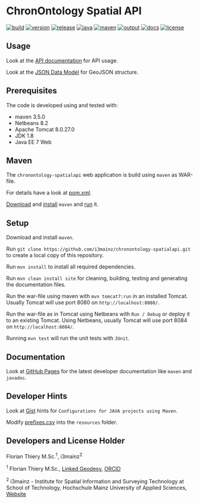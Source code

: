 # ChronOntology Spatial API

[![build](https://travis-ci.org/i3mainz/chronontology-spatialapi.svg?branch=master)](https://travis-ci.org/i3mainz/chronontology-spatialapi) [![version](https://img.shields.io/badge/version-1.0--SNAPSHOT-green.svg)](#) [![release](https://img.shields.io/badge/release-v0.6.1-lightgrey.svg)](https://github.com/i3mainz/chronontology-spatialapi/releases/tag/v0.6.1)  [![java](https://img.shields.io/badge/jdk-1.8-red.svg)](#)  [![maven](https://img.shields.io/badge/maven-3.5.0-orange.svg)](#) [![output](https://img.shields.io/badge/output-war-red.svg)](#) [![docs](https://img.shields.io/badge/apidoc-v0.6.1-lightgrey.svg)](https://i3mainz.github.io/chronontology-spatialapi/)  [![license](https://img.shields.io/badge/License-Apache%202.0-blue.svg)](https://github.com/i3mainz/chronontology-spatialapi/blob/master/LICENSE)

## Usage

Look at the [API documentation](https://github.com/i3mainz/chronontology-spatialapi/blob/master/apidoc.md) for API usage.

Look at the [JSON Data Model](https://github.com/i3mainz/chronontology-spatialapi/blob/master/jsonobjects.md) for GeoJSON structure.

## Prerequisites

The code is developed using and tested with:

* maven 3.5.0
* Netbeans 8.2
* Apache Tomcat 8.0.27.0
* JDK 1.8
* Java EE 7 Web

## Maven

The `chronontology-spatialapi` web application is build using `maven` as WAR-file.

For details have a look at [pom.xml](https://github.com/i3mainz/chronontology-spatialapi/blob/master/pom.xml).

[Download](http://maven.apache.org/download.cgi) and [install](https://www.mkyong.com/maven/how-to-install-maven-in-windows/) `maven` and [run](https://maven.apache.org/guides/getting-started/maven-in-five-minutes.html) it.

## Setup

Download and install `maven`.

Run `git clone https://github.com/i3mainz/chronontology-spatialapi.git` to create a local copy of this repository.

Run `mvn install` to install all required dependencies.

Run `mvn clean install site` for cleaning, building, testing and generating the documentation files.

Run the war-file using maven with `mvn tomcat7:run` in an installed Tomcat. Usually Tomcat will use port 8080 on `http://localhost:8080/`.

Run the war-file as in Tomcat using Netbeans with `Run / Debug` or deploy it to an existing Tomcat. Using Netbeans, usually Tomcat will use port 8084 on `http://localhost:8084/`.

Running `mvn test` will run the unit tests with `JUnit`.

## Documentation

Look at [GitHub Pages](https://i3mainz.github.io/chronontology-spatialapi/) for the latest developer documentation like `maven` and `javadoc`.

## Developer Hints

Look at [Gist](https://gist.github.com/florianthiery/0f8c0c015555939c96eb13428bbf1cd4) hints for `Configurations for JAVA projects using Maven`.

Modify [prefixes.csv](https://github.com/i3mainz/chronontology-spatialapi/blob/master/src/main/resources/prefixes.csv) into the `resources` folder.

## Developers and License Holder

Florian Thiery M.Sc.<sup>1</sup>,  i3mainz<sup>2</sup>

<sup>1</sup> Florian Thiery M.Sc., [Linked Geodesy](http://linkedgeodesy.org), [ORCID](http://orcid.org/0000-0002-3246-3531)

<sup>2</sup> i3mainz - Institute for Spatial Information and Surveying Technology at School of Technology, Hochschule Mainz
University of Applied Sciences, [Website](http://i3mainz.hs-mainz.de/)
